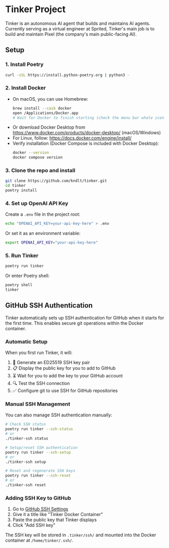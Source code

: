 # Tinker Project

Tinker is an autonomous AI agent that builds and maintains AI agents. Currently serving as a virtual engineer at Sprited, Tinker's main job is to build and maintain Pixel (the company's main public-facing AI).

## Setup

### 1. Install Poetry

```bash
curl -sSL https://install.python-poetry.org | python3 -
```

### 2. Install Docker

- On macOS, you can use Homebrew:
  ```sh
  brew install --cask docker
  open /Applications/Docker.app
  # Wait for Docker to finish starting (check the menu bar whale icon)
  ```
- Or download Docker Desktop from https://www.docker.com/products/docker-desktop/ (macOS/Windows)
- For Linux, follow: https://docs.docker.com/engine/install/
- Verify installation (Docker Compose is included with Docker Desktop):
  ```sh
  docker --version
  docker compose version
  ```

### 3. Clone the repo and install

```bash
git clone https://github.com/kndlt/tinker.git
cd tinker
poetry install
```

### 4. Set up OpenAI API Key

Create a `.env` file in the project root:

```bash
echo "OPENAI_API_KEY=your-api-key-here" > .env
```

Or set it as an environment variable:

```bash
export OPENAI_API_KEY="your-api-key-here"
```

### 5. Run Tinker

```bash
poetry run tinker
```

Or enter Poetry shell:

```bash
poetry shell
tinker
```

## GitHub SSH Authentication

Tinker automatically sets up SSH authentication for GitHub when it starts for the first time. This enables secure git operations within the Docker container.

### Automatic Setup

When you first run Tinker, it will:
1. 🔑 Generate an ED25519 SSH key pair
2. 📋 Display the public key for you to add to GitHub
3. ⏳ Wait for you to add the key to your GitHub account
4. 🔍 Test the SSH connection
5. ✅ Configure git to use SSH for GitHub repositories

### Manual SSH Management

You can also manage SSH authentication manually:

```bash
# Check SSH status
poetry run tinker --ssh-status
# or
./tinker-ssh status

# Setup/reset SSH authentication
poetry run tinker --ssh-setup
# or  
./tinker-ssh setup

# Reset and regenerate SSH keys
poetry run tinker --ssh-reset
# or
./tinker-ssh reset
```

### Adding SSH Key to GitHub

1. Go to [GitHub SSH Settings](https://github.com/settings/ssh/new)
2. Give it a title like "Tinker Docker Container"  
3. Paste the public key that Tinker displays
4. Click "Add SSH key"

The SSH key will be stored in `.tinker/ssh/` and mounted into the Docker container at `/home/tinker/.ssh/`.

